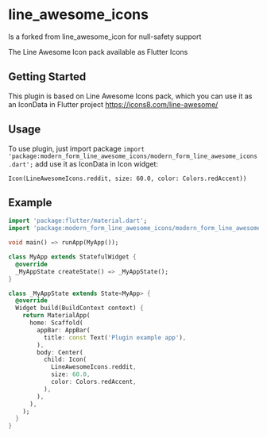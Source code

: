 # line_awesome_icons

Is a forked from line_awesome_icon for null-safety support

The Line Awesome Icon pack available as Flutter Icons

## Getting Started

This plugin is based on Line Awesome Icons pack, which you can use it as an IconData in Flutter
project
https://icons8.com/line-awesome/

## Usage

To use plugin, just import package `import 'package:modern_form_line_awesome_icons/modern_form_line_awesome_icons.dart';`
add use it as IconData in Icon widget:
```
Icon(LineAwesomeIcons.reddit, size: 60.0, color: Colors.redAccent))
```

## Example
```dart
import 'package:flutter/material.dart';
import 'package:modern_form_line_awesome_icons/modern_form_line_awesome_icons.dart';

void main() => runApp(MyApp());

class MyApp extends StatefulWidget {
  @override
  _MyAppState createState() => _MyAppState();
}

class _MyAppState extends State<MyApp> {
  @override
  Widget build(BuildContext context) {
    return MaterialApp(
      home: Scaffold(
        appBar: AppBar(
          title: const Text('Plugin example app'),
        ),
        body: Center(
          child: Icon(
            LineAwesomeIcons.reddit,
            size: 60.0,
            color: Colors.redAccent,
          ),
        ),
      ),
    );
  }
}
```


